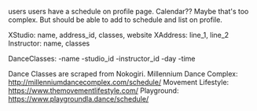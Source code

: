 users
users have a schedule on profile page. Calendar?? Maybe that's too complex. But should be able to add to schedule and list on profile.

XStudio: name, address_id, classes, website
XAddress: line_1, line_2
Instructor: name, classes

DanceClasses:
-name
-studio_id
-instructor_id
-day
-time

Dance Classes are scraped from Nokogiri.
Millennium Dance Complex: http://millenniumdancecomplex.com/schedule/
Movement Lifestyle: https://www.themovementlifestyle.com/
Playground: https://www.playgroundla.dance/schedule/
